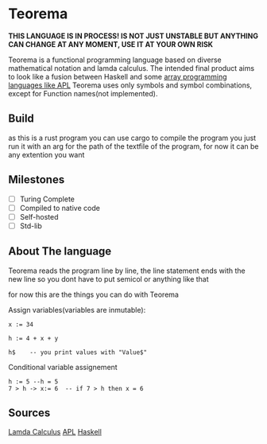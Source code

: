 # Teorema
**THIS LANGUAGE IS IN PROCESS! IS NOT JUST UNSTABLE BUT ANYTHING CAN CHANGE AT ANY MOMENT, USE IT AT YOUR OWN RISK**

Teorema is a functional programming language based on diverse mathematical notation and lamda calculus.
The intended final product aims to look like a fusion between Haskell and some [array programming languages like APL](https://en.wikipedia.org/wiki/APL_(programming_language))
Teorema uses only symbols and symbol combinations, except for Function names(not implemented).
## Build
as this is a rust program you can use cargo to compile the program
you just run it with an arg for the path of the textfile of the program, for now it can be any extention you want
## Milestones

- [ ] Turing Complete
- [ ] Compiled to native code 
- [ ] Self-hosted
- [ ] Std-lib  

## About The language
Teorema reads the program line by line,
the line statement ends with the new line so you dont have to put semicol or anything like that

for now this are the things you can do with Teorema 

Assign variables(variables are inmutable):
```teorema 
x := 34

h := 4 + x + y

h$    -- you print values with "Value$"
```
Conditional variable assignement
```teorema
h := 5 --h = 5 
7 > h -> x:= 6  -- if 7 > h then x = 6
```

## Sources
[Lamda Calculus](https://en.wikipedia.org/wiki/Lambda_calculus)
[APL](https://en.wikipedia.org/wiki/APL_(programming_language))
[Haskell](https://www.haskell.org/)


